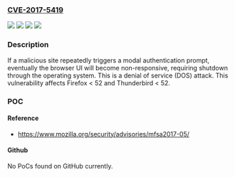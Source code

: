 ### [CVE-2017-5419](https://cve.mitre.org/cgi-bin/cvename.cgi?name=CVE-2017-5419)
![](https://img.shields.io/static/v1?label=Product&message=Firefox&color=blue)
![](https://img.shields.io/static/v1?label=Product&message=Thunderbird&color=blue)
![](https://img.shields.io/static/v1?label=Version&message=%3C%2052%20&color=brighgreen)
![](https://img.shields.io/static/v1?label=Vulnerability&message=Repeated%20authentication%20prompts%20lead%20to%20DOS%20attack&color=brighgreen)

### Description

If a malicious site repeatedly triggers a modal authentication prompt, eventually the browser UI will become non-responsive, requiring shutdown through the operating system. This is a denial of service (DOS) attack. This vulnerability affects Firefox < 52 and Thunderbird < 52.

### POC

#### Reference
- https://www.mozilla.org/security/advisories/mfsa2017-05/

#### Github
No PoCs found on GitHub currently.

